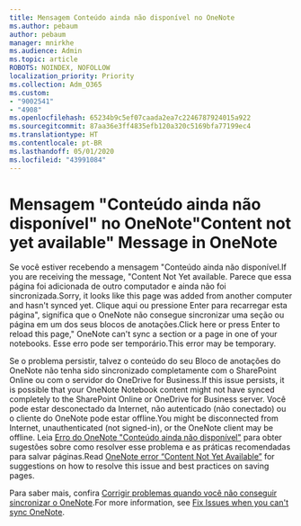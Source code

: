 ```yaml
---
title: Mensagem Conteúdo ainda não disponível no OneNote
ms.author: pebaum
author: pebaum
manager: mnirkhe
ms.audience: Admin
ms.topic: article
ROBOTS: NOINDEX, NOFOLLOW
localization_priority: Priority
ms.collection: Adm_O365
ms.custom:
- "9002541"
- "4908"
ms.openlocfilehash: 65234b9c5ef07caada2ea7c2246787924015a922
ms.sourcegitcommit: 87aa36e3ff4835efb120a320c5169bfa77199ec4
ms.translationtype: HT
ms.contentlocale: pt-BR
ms.lasthandoff: 05/01/2020
ms.locfileid: "43991084"
---
```

# <a name="content-not-yet-available-message-in-onenote"></a><span data-ttu-id="11cf4-102">Mensagem "Conteúdo ainda não disponível" no OneNote</span><span class="sxs-lookup"><span data-stu-id="11cf4-102">"Content not yet available" Message in OneNote</span></span>

<span data-ttu-id="11cf4-103">Se você estiver recebendo a mensagem "Conteúdo ainda não disponível.</span><span class="sxs-lookup"><span data-stu-id="11cf4-103">If you are receiving the message, "Content Not Yet available.</span></span> <span data-ttu-id="11cf4-104">Parece que essa página foi adicionada de outro computador e ainda não foi sincronizada.</span><span class="sxs-lookup"><span data-stu-id="11cf4-104">Sorry, it looks like this page was added from another computer and hasn't synced yet.</span></span> <span data-ttu-id="11cf4-105">Clique aqui ou pressione Enter para recarregar esta página", significa que o OneNote não consegue sincronizar uma seção ou página em um dos seus blocos de anotações.</span><span class="sxs-lookup"><span data-stu-id="11cf4-105">Click here or press Enter to reload this page," OneNote can't sync a section or a page in one of your notebooks.</span></span> <span data-ttu-id="11cf4-106">Esse erro pode ser temporário.</span><span class="sxs-lookup"><span data-stu-id="11cf4-106">This error may be temporary.</span></span>

<span data-ttu-id="11cf4-107">Se o problema persistir, talvez o conteúdo do seu Bloco de anotações do OneNote não tenha sido sincronizado completamente com o SharePoint Online ou com o servidor do OneDrive for Business.</span><span class="sxs-lookup"><span data-stu-id="11cf4-107">If this issue persists, it is possible that your OneNote Notebook content might not have synced completely to the SharePoint Online or OneDrive for Business server.</span></span> <span data-ttu-id="11cf4-108">Você pode estar desconectado da Internet, não autenticado (não conectado) ou o cliente do OneNote pode estar offline.</span><span class="sxs-lookup"><span data-stu-id="11cf4-108">You might be disconnected from Internet, unauthenticated (not signed-in), or the OneNote client may be offline.</span></span> <span data-ttu-id="11cf4-109">Leia [Erro do OneNote "Conteúdo ainda não disponível"](https://docs.microsoft.com/office/troubleshoot/onenote/onenote-error-content-not-yet-available) para obter sugestões sobre como resolver esse problema e as práticas recomendadas para salvar páginas.</span><span class="sxs-lookup"><span data-stu-id="11cf4-109">Read [OneNote error “Content Not Yet Available”](https://docs.microsoft.com/office/troubleshoot/onenote/onenote-error-content-not-yet-available) for suggestions on how to resolve this issue and best practices on saving pages.</span></span>

<span data-ttu-id="11cf4-110">Para saber mais, confira [Corrigir problemas quando você não conseguir sincronizar o OneNote](https://support.office.com/article/Fix-issues-when-you-can-t-sync-OneNote-299495ef-66d1-448f-90c1-b785a6968d45).</span><span class="sxs-lookup"><span data-stu-id="11cf4-110">For more information, see [Fix Issues when you can't sync OneNote](https://support.office.com/article/Fix-issues-when-you-can-t-sync-OneNote-299495ef-66d1-448f-90c1-b785a6968d45).</span></span>
